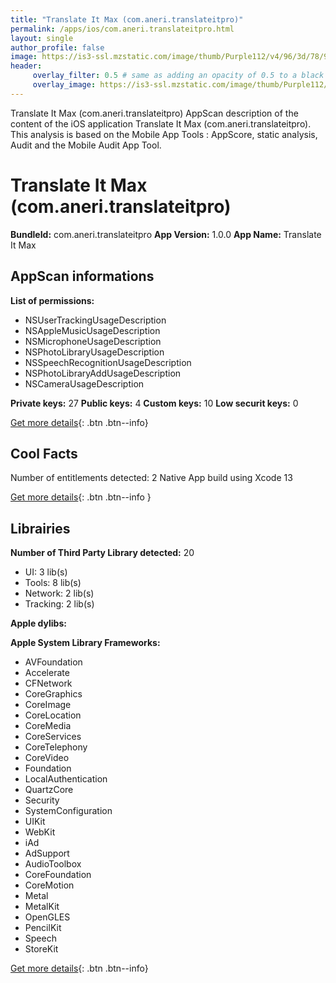 ```yaml
---
title: "Translate It Max (com.aneri.translateitpro)"
permalink: /apps/ios/com.aneri.translateitpro.html
layout: single
author_profile: false
image: https://is3-ssl.mzstatic.com/image/thumb/Purple112/v4/96/3d/78/963d783e-4587-f470-a96b-e382db9ead23/AppIcon-1x_U007emarketing-0-6-0-sRGB-85-220.png/512x512bb.jpg
header: 
     overlay_filter: 0.5 # same as adding an opacity of 0.5 to a black background
     overlay_image: https://is3-ssl.mzstatic.com/image/thumb/Purple112/v4/96/3d/78/963d783e-4587-f470-a96b-e382db9ead23/AppIcon-1x_U007emarketing-0-6-0-sRGB-85-220.png/512x512bb.jpg
---
```

Translate It Max (com.aneri.translateitpro) AppScan description of the content of the iOS application Translate It Max (com.aneri.translateitpro). This analysis is based on the Mobile App Tools : AppScore, static analysis, Audit and the Mobile Audit App Tool.

# Translate It Max (com.aneri.translateitpro)

**BundleId:** com.aneri.translateitpro
**App Version:** 1.0.0
**App Name:** Translate It Max


## AppScan informations 

**List of permissions:** 
- NSUserTrackingUsageDescription
- NSAppleMusicUsageDescription
- NSMicrophoneUsageDescription
- NSPhotoLibraryUsageDescription
- NSSpeechRecognitionUsageDescription
- NSPhotoLibraryAddUsageDescription
- NSCameraUsageDescription
  
  
**Private keys:** 27
**Public keys:** 4
**Custom keys:** 10
**Low securit keys:** 0
  
[Get more details](/pricing.html){: .btn .btn--info}

## Cool Facts

Number of entitlements detected: 2
Native App
build using Xcode 13
  
[Get more details](/pricing.html){: .btn .btn--info }

## Librairies 
**Number of Third Party Library detected:** 20
- UI: 3 lib(s)
- Tools: 8 lib(s)
- Network: 2 lib(s)
- Tracking: 2 lib(s)


**Apple dylibs:**


**Apple System Library Frameworks:**
- AVFoundation
- Accelerate
- CFNetwork
- CoreGraphics
- CoreImage
- CoreLocation
- CoreMedia
- CoreServices
- CoreTelephony
- CoreVideo
- Foundation
- LocalAuthentication
- QuartzCore
- Security
- SystemConfiguration
- UIKit
- WebKit
- iAd
- AdSupport
- AudioToolbox
- CoreFoundation
- CoreMotion
- Metal
- MetalKit
- OpenGLES
- PencilKit
- Speech
- StoreKit


  
[Get more details](/pricing.html){: .btn .btn--info}

